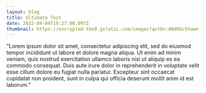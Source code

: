 ```yaml
---
layout: blog
title: Ultimate Test
date: 2022-04-04T19:27:00.097Z
thumbnail: https://encrypted-tbn0.gstatic.com/images?q=tbn:ANd9GcStwwnf6IV4YBws1lnvpBW8m0eqk0OXu0o_Nw&usqp=CAU
---
```

"Lorem ipsum dolor sit amet, consectetur adipiscing elit, sed do eiusmod tempor incididunt ut labore et dolore magna aliqua. Ut enim ad minim veniam, quis nostrud exercitation ullamco laboris nisi ut aliquip ex ea commodo consequat. Duis aute irure dolor in reprehenderit in voluptate velit esse cillum dolore eu fugiat nulla pariatur. Excepteur sint occaecat cupidatat non proident, sunt in culpa qui officia deserunt mollit anim id est laborum."